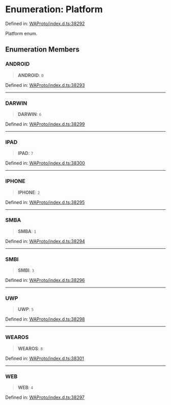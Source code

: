 # Enumeration: Platform

Defined in: [WAProto/index.d.ts:38292](https://github.com/Fokusdotid/bail/blob/cf6cc85134e12081bc635cea02cc0eee74033a81/WAProto/index.d.ts#L38292)

Platform enum.

## Enumeration Members

### ANDROID

> **ANDROID**: `0`

Defined in: [WAProto/index.d.ts:38293](https://github.com/Fokusdotid/bail/blob/cf6cc85134e12081bc635cea02cc0eee74033a81/WAProto/index.d.ts#L38293)

***

### DARWIN

> **DARWIN**: `6`

Defined in: [WAProto/index.d.ts:38299](https://github.com/Fokusdotid/bail/blob/cf6cc85134e12081bc635cea02cc0eee74033a81/WAProto/index.d.ts#L38299)

***

### IPAD

> **IPAD**: `7`

Defined in: [WAProto/index.d.ts:38300](https://github.com/Fokusdotid/bail/blob/cf6cc85134e12081bc635cea02cc0eee74033a81/WAProto/index.d.ts#L38300)

***

### IPHONE

> **IPHONE**: `2`

Defined in: [WAProto/index.d.ts:38295](https://github.com/Fokusdotid/bail/blob/cf6cc85134e12081bc635cea02cc0eee74033a81/WAProto/index.d.ts#L38295)

***

### SMBA

> **SMBA**: `1`

Defined in: [WAProto/index.d.ts:38294](https://github.com/Fokusdotid/bail/blob/cf6cc85134e12081bc635cea02cc0eee74033a81/WAProto/index.d.ts#L38294)

***

### SMBI

> **SMBI**: `3`

Defined in: [WAProto/index.d.ts:38296](https://github.com/Fokusdotid/bail/blob/cf6cc85134e12081bc635cea02cc0eee74033a81/WAProto/index.d.ts#L38296)

***

### UWP

> **UWP**: `5`

Defined in: [WAProto/index.d.ts:38298](https://github.com/Fokusdotid/bail/blob/cf6cc85134e12081bc635cea02cc0eee74033a81/WAProto/index.d.ts#L38298)

***

### WEAROS

> **WEAROS**: `8`

Defined in: [WAProto/index.d.ts:38301](https://github.com/Fokusdotid/bail/blob/cf6cc85134e12081bc635cea02cc0eee74033a81/WAProto/index.d.ts#L38301)

***

### WEB

> **WEB**: `4`

Defined in: [WAProto/index.d.ts:38297](https://github.com/Fokusdotid/bail/blob/cf6cc85134e12081bc635cea02cc0eee74033a81/WAProto/index.d.ts#L38297)
